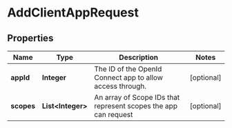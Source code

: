 

# AddClientAppRequest


## Properties

| Name | Type | Description | Notes |
|------------ | ------------- | ------------- | -------------|
|**appId** | **Integer** | The ID of the OpenId Connect app to allow access through. |  [optional] |
|**scopes** | **List&lt;Integer&gt;** | An array of Scope IDs that represent scopes the app can request |  [optional] |



